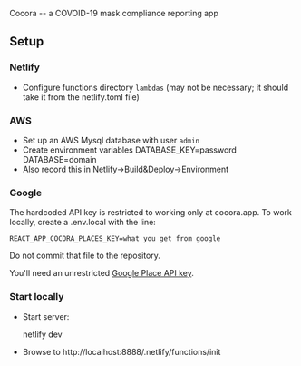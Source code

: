Cocora -- a COVOID-19 mask compliance reporting app

## Setup

### Netlify
* Configure functions directory `lambdas` (may not be necessary; it should take it from the netlify.toml file)

### AWS 
* Set up an AWS Mysql database with user `admin`
* Create environment variables
    DATABASE_KEY=password
    DATABASE=domain
* Also record this in Netlify→Build&Deploy→Environment

### Google

The hardcoded API key is restricted to working only at cocora.app. To work locally, 
create a .env.local with the line:

`REACT_APP_COCORA_PLACES_KEY=what you get from google`

Do not commit that file to the repository.

You'll need an unrestricted [Google Place API key](https://developers.google.com/places/web-service/get-api-key).

### Start locally
* Start server:


    netlify dev
    
* Browse to http://localhost:8888/.netlify/functions/init
    
